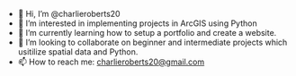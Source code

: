 - 👋 Hi, I’m @charlieroberts20
- 👀 I’m interested in implementing projects in ArcGIS using Python
- 🌱 I’m currently learning how to setup a portfolio and create a website.
- 💞️ I’m looking to collaborate on beginner and intermediate projects which usitilize spatial data and Python.
- 📫 How to reach me: charlieroberts20@gmail.com

<!---
charlieroberts20/charlieroberts20 is a ✨ special ✨ repository because its `README.md` (this file) appears on your GitHub profile.
You can click the Preview link to take a look at your changes.
--->
